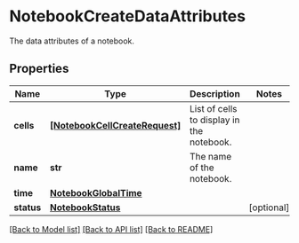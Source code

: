 # NotebookCreateDataAttributes

The data attributes of a notebook.

## Properties
Name | Type | Description | Notes
------------ | ------------- | ------------- | -------------
**cells** | [**[NotebookCellCreateRequest]**](NotebookCellCreateRequest.md) | List of cells to display in the notebook. | 
**name** | **str** | The name of the notebook. | 
**time** | [**NotebookGlobalTime**](NotebookGlobalTime.md) |  | 
**status** | [**NotebookStatus**](NotebookStatus.md) |  | [optional] 

[[Back to Model list]](README.md#documentation-for-models) [[Back to API list]](README.md#documentation-for-api-endpoints) [[Back to README]](README.md)


